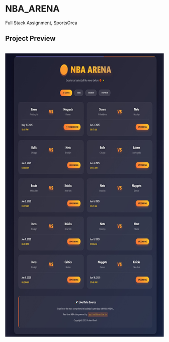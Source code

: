 # NBA_ARENA
Full Stack Assignment, SportsOrca

## Project Preview
&nbsp;
<a><img src="NBA_ARENA.jpeg" height="900" width="800" /></a>
